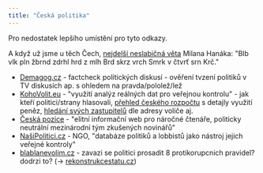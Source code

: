 ```yaml
---
title: "Česká politika"
---
```

Pro nedostatek lepšího umístění pro tyto odkazy.

A když už jsme u těch Čech, [nejdelší neslabičná věta](https://zpravy.idnes.cz/v-pelhrimove-byla-predstavena-nejdelsi-ceska-veta-ze-souhlasek-pv3-/domaci.aspx?c=A130821_124105_jihlava-zpravy_mv) Milana Hanáka: "Blb vlk pln žbrnd zdrhl hrd z mlh Brd skrz vrch Smrk v čtvrť srn Krč."

  - [Demagog.cz](https://demagog.cz) - factcheck politických diskusí - ověření tvzení politiků v TV diskusích ap. s ohledem na pravda/pololež/lež
  - [KohoVolit.eu](https://kohovolit.eu/) - "využití analýz reálných dat pro veřejnou kontrolu" - jak kteří politici/strany hlasovali, [přehled českého rozpočtu](https://budovanistatu.cz/) s detajly využití peněz, [hledání svých zastupitelů](https://napistejim.cz/) dle adresy voliče aj.
  - [Česká pozice](https://www.ceskapozice.cz/) - "elitní informační web pro náročné čtenáře, politicky neutrální mezinárodní tým zkušených novinářů"
  - [NašiPolitici.cz](https://www.nasipolitici.cz/) - NGO, "databáze politiků a lobbistů jako nástroj jejich veřejné kontroly"
  - [blablanevolim.cz](https://blablanevolim.cz/) - zavazi se politici prosadit 8 protikorupcnich pravidel? dodrzi to? (-\> [rekonstrukcestatu.cz](https://rekonstrukcestatu.cz/))
